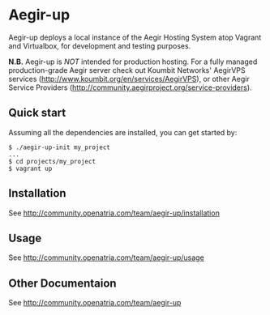 Aegir-up
========

Aegir-up deploys a local instance of the Aegir Hosting System atop Vagrant and
Virtualbox, for development and testing purposes.

**N.B.** Aegir-up is *NOT* intended for production hosting. For a fully managed
production-grade Aegir server check out Koumbit Networks' AegirVPS services
(http://www.koumbit.org/en/services/AegirVPS), or other Aegir Service Providers
(http://community.aegirproject.org/service-providers).


Quick start
-----------

Assuming all the dependencies are installed, you can get started by:

    $ ./aegir-up-init my_project
    ...
    $ cd projects/my_project
    $ vagrant up


Installation
------------

See http://community.openatria.com/team/aegir-up/installation


Usage
-----

See http://community.openatria.com/team/aegir-up/usage


Other Documentaion
------------------

See http://community.openatria.com/team/aegir-up

